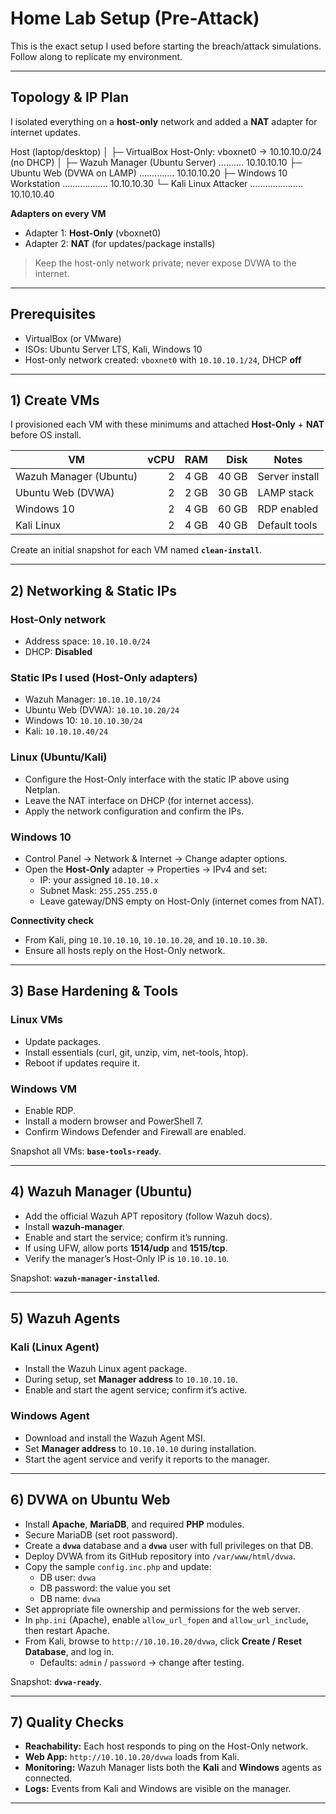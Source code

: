 # Home Lab Setup (Pre-Attack)

This is the exact setup I used before starting the breach/attack simulations. Follow along to replicate my environment.

---

## Topology & IP Plan

I isolated everything on a **host-only** network and added a **NAT** adapter for internet updates.

Host (laptop/desktop)
│
├─ VirtualBox Host-Only: vboxnet0 → 10.10.10.0/24 (no DHCP)
│
├─ Wazuh Manager (Ubuntu Server) .......... 10.10.10.10
├─ Ubuntu Web (DVWA on LAMP) .............. 10.10.10.20
├─ Windows 10 Workstation .................. 10.10.10.30
└─ Kali Linux Attacker ..................... 10.10.10.40


**Adapters on every VM**
- Adapter 1: **Host-Only** (vboxnet0)
- Adapter 2: **NAT** (for updates/package installs)

> Keep the host-only network private; never expose DVWA to the internet.

---

## Prerequisites

- VirtualBox (or VMware)
- ISOs: Ubuntu Server LTS, Kali, Windows 10
- Host-only network created: `vboxnet0` with `10.10.10.1/24`, DHCP **off**

---

## 1) Create VMs

I provisioned each VM with these minimums and attached **Host-Only** + **NAT** before OS install.

| VM | vCPU | RAM | Disk | Notes |
|---|---:|---:|---:|---|
| Wazuh Manager (Ubuntu) | 2 | 4 GB | 40 GB | Server install |
| Ubuntu Web (DVWA) | 2 | 2 GB | 30 GB | LAMP stack |
| Windows 10 | 2 | 4 GB | 60 GB | RDP enabled |
| Kali Linux | 2 | 4 GB | 40 GB | Default tools |

Create an initial snapshot for each VM named **`clean-install`**.

---

## 2) Networking & Static IPs

### Host-Only network
- Address space: `10.10.10.0/24`
- DHCP: **Disabled**

### Static IPs I used (Host-Only adapters)
- Wazuh Manager: `10.10.10.10/24`
- Ubuntu Web (DVWA): `10.10.10.20/24`
- Windows 10: `10.10.10.30/24`
- Kali: `10.10.10.40/24`

### Linux (Ubuntu/Kali)
- Configure the Host-Only interface with the static IP above using Netplan.
- Leave the NAT interface on DHCP (for internet access).
- Apply the network configuration and confirm the IPs.

### Windows 10
- Control Panel → Network & Internet → Change adapter options.
- Open the **Host-Only** adapter → Properties → IPv4 and set:
  - IP: your assigned `10.10.10.x`
  - Subnet Mask: `255.255.255.0`
  - Leave gateway/DNS empty on Host-Only (internet comes from NAT).

**Connectivity check**
- From Kali, ping `10.10.10.10`, `10.10.10.20`, and `10.10.10.30`.
- Ensure all hosts reply on the Host-Only network.

---

## 3) Base Hardening & Tools

### Linux VMs
- Update packages.
- Install essentials (curl, git, unzip, vim, net-tools, htop).
- Reboot if updates require it.

### Windows VM
- Enable RDP.
- Install a modern browser and PowerShell 7.
- Confirm Windows Defender and Firewall are enabled.

Snapshot all VMs: **`base-tools-ready`**.

---

## 4) Wazuh Manager (Ubuntu)

- Add the official Wazuh APT repository (follow Wazuh docs).
- Install **wazuh-manager**.
- Enable and start the service; confirm it’s running.
- If using UFW, allow ports **1514/udp** and **1515/tcp**.
- Verify the manager’s Host-Only IP is `10.10.10.10`.

Snapshot: **`wazuh-manager-installed`**.

---

## 5) Wazuh Agents

### Kali (Linux Agent)
- Install the Wazuh Linux agent package.
- During setup, set **Manager address** to `10.10.10.10`.
- Enable and start the agent service; confirm it’s active.

### Windows Agent
- Download and install the Wazuh Agent MSI.
- Set **Manager address** to `10.10.10.10` during installation.
- Start the agent service and verify it reports to the manager.

---

## 6) DVWA on Ubuntu Web

- Install **Apache**, **MariaDB**, and required **PHP** modules.
- Secure MariaDB (set root password).
- Create a **`dvwa`** database and a **`dvwa`** user with full privileges on that DB.
- Deploy DVWA from its GitHub repository into `/var/www/html/dvwa`.
- Copy the sample `config.inc.php` and update:
  - DB user: `dvwa`
  - DB password: the value you set
  - DB name: `dvwa`
- Set appropriate file ownership and permissions for the web server.
- In `php.ini` (Apache), enable `allow_url_fopen` and `allow_url_include`, then restart Apache.
- From Kali, browse to `http://10.10.10.20/dvwa`, click **Create / Reset Database**, and log in.
  - Defaults: `admin` / `password` → change after testing.

Snapshot: **`dvwa-ready`**.

---

## 7) Quality Checks

- **Reachability:** Each host responds to ping on the Host-Only network.
- **Web App:** `http://10.10.10.20/dvwa` loads from Kali.
- **Monitoring:** Wazuh Manager lists both the **Kali** and **Windows** agents as connected.
- **Logs:** Events from Kali and Windows are visible on the manager.

---





